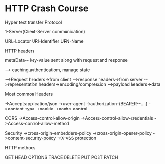 # HTTP Crash Course

Hyper text transfer Protocol

1-Server(Client-Server communication)

URL-Locator
URI-Identifier
URN-Name

HTTP headers

metaData-- key-value sent along with request and response

--> caching,authenticatiom, manage state


-->Request headers->from client
-->response headers->from server
-->representation headers->encoding/compression
-->payload headers->data

Most common Headers

->Accept:application/json
->user-agent
->authorization-(BEARER--....)
->content-type
->cookie
->cache-control


CORS
->Access-control-allow-origin
->Access-control-allow-credentials
->Access-control-allow-method


Security
->cross-origin-embedders-policy
->cross-origin-opener-policy
->content-security-policy
->X-XSS protection


HTTP methods

GET
HEAD
OPTIONS
TRACE
DELETE
PUT
POST
PATCH
